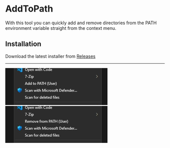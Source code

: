 # AddToPath

With this tool you can quickly add and remove directories from the PATH environment variable straight from the context menu.

## Installation

Download the latest installer from [Releases](https://github.com/urholaukkarinen/AddToPath/releases)

---

![Add to path](./addtopath.png)
![Remove from path](./removefrompath.png)